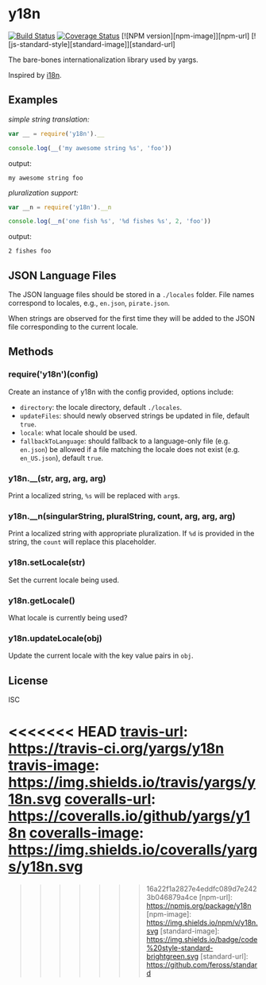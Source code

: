 # y18n

[![Build Status][travis-image]][travis-url]
[![Coverage Status][coveralls-image]][coveralls-url]
[![NPM version][npm-image]][npm-url]
[![js-standard-style][standard-image]][standard-url]

The bare-bones internationalization library used by yargs.

Inspired by [i18n](https://www.npmjs.com/package/i18n).

## Examples

_simple string translation:_

```js
var __ = require('y18n').__

console.log(__('my awesome string %s', 'foo'))
```

output:

`my awesome string foo`

_pluralization support:_

```js
var __n = require('y18n').__n

console.log(__n('one fish %s', '%d fishes %s', 2, 'foo'))
```

output:

`2 fishes foo`

## JSON Language Files

The JSON language files should be stored in a `./locales` folder.
File names correspond to locales, e.g., `en.json`, `pirate.json`.

When strings are observed for the first time they will be
added to the JSON file corresponding to the current locale.

## Methods

### require('y18n')(config)

Create an instance of y18n with the config provided, options include:

* `directory`: the locale directory, default `./locales`.
* `updateFiles`: should newly observed strings be updated in file, default `true`.
* `locale`: what locale should be used.
* `fallbackToLanguage`: should fallback to a language-only file (e.g. `en.json`)
  be allowed if a file matching the locale does not exist (e.g. `en_US.json`),
  default `true`.

### y18n.\_\_(str, arg, arg, arg)

Print a localized string, `%s` will be replaced with `arg`s.

### y18n.\_\_n(singularString, pluralString, count, arg, arg, arg)

Print a localized string with appropriate pluralization. If `%d` is provided
in the string, the `count` will replace this placeholder.

### y18n.setLocale(str)

Set the current locale being used.

### y18n.getLocale()

What locale is currently being used?

### y18n.updateLocale(obj)

Update the current locale with the key value pairs in `obj`.

## License

ISC

<<<<<<< HEAD
[travis-url]: https://travis-ci.org/yargs/y18n
[travis-image]: https://img.shields.io/travis/yargs/y18n.svg
[coveralls-url]: https://coveralls.io/github/yargs/y18n
[coveralls-image]: https://img.shields.io/coveralls/yargs/y18n.svg
=======
[travis-url]: https://travis-ci.org/bcoe/y18n
[travis-image]: https://img.shields.io/travis/bcoe/y18n.svg
[coveralls-url]: https://coveralls.io/github/bcoe/y18n
[coveralls-image]: https://img.shields.io/coveralls/bcoe/y18n.svg
>>>>>>> 16a22f1a2827e4eddfc089d7e2423b046879a4ce
[npm-url]: https://npmjs.org/package/y18n
[npm-image]: https://img.shields.io/npm/v/y18n.svg
[standard-image]: https://img.shields.io/badge/code%20style-standard-brightgreen.svg
[standard-url]: https://github.com/feross/standard
